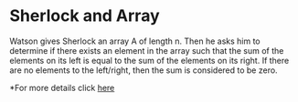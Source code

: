 # Sherlock and Array
Watson gives Sherlock an array A of length n. Then he asks him to determine if there exists an element in the array such that the sum of the elements on its left is equal to the sum of the elements on its right. 
If there are no elements to the left/right, then the sum is considered to be zero. 

*For more details click [here](https://www.hackerrank.com/challenges/sherlock-and-array?utm_campaign=challenge-recommendation&utm_medium=email&utm_source=24-hour-campaign)